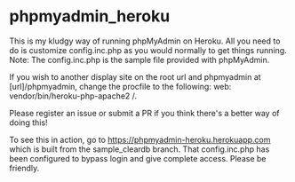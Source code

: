 # phpmyadmin_heroku

This is my kludgy way of running phpMyAdmin on Heroku. All you need to do is customize config.inc.php as you would normally to get things running. Note: The config.inc.php is the sample file provided with phpMyAdmin.

If you wish to another display site on the root url and phpmyadmin at [url]/phpmyadmin, change the procfile to the following: web: vendor/bin/heroku-php-apache2 /.

Please register an issue or submit a PR if you think there's a better way of doing this!

To see this in action, go to https://phpmyadmin-heroku.herokuapp.com which is built from the sample_cleardb branch. That config.inc.php has been configured to bypass login and give complete access. Please be friendly.
